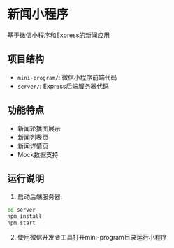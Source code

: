 # 新闻小程序

基于微信小程序和Express的新闻应用

## 项目结构

- `mini-program/`: 微信小程序前端代码
- `server/`: Express后端服务器代码

## 功能特点

- 新闻轮播图展示
- 新闻列表页
- 新闻详情页
- Mock数据支持

## 运行说明

1. 启动后端服务器:
```bash
cd server
npm install
npm start
```

2. 使用微信开发者工具打开mini-program目录运行小程序
